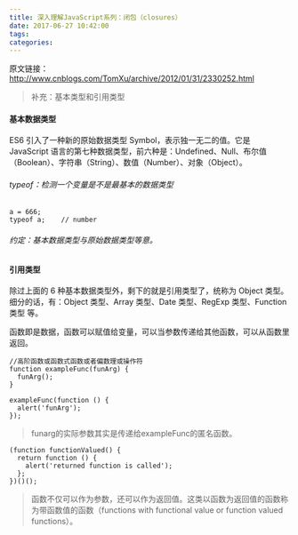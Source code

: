 ```yaml
---
title: 深入理解JavaScript系列：闭包（closures）
date: 2017-06-27 10:42:00
tags:
categories:
---
```

原文链接：http://www.cnblogs.com/TomXu/archive/2012/01/31/2330252.html

>补充：基本类型和引用类型

#### 基本数据类型

ES6 引入了一种新的原始数据类型 Symbol，表示独一无二的值。它是 JavaScript 语言的第七种数据类型，前六种是：Undefined、Null、布尔值（Boolean）、字符串（String）、数值（Number）、对象（Object）。
###### typeof：检测一个变量是不是最基本的数据类型

	a = 666;
	typeof a;    // number 

###### 约定：基本数据类型与原始数据类型等意。

#### 引用类型

除过上面的 6 种基本数据类型外，剩下的就是引用类型了，统称为 Object 类型。细分的话，有：Object 类型、Array 类型、Date 类型、RegExp 类型、Function 类型 等。


函数即是数据，函数可以赋值给变量，可以当参数传递给其他函数，可以从函数里返回。

	//高阶函数或函数式函数或者偏数理或操作符
	function exampleFunc(funArg) {
	  funArg();
	}
	
	exampleFunc(function () {
	  alert('funArg');
	});

>funarg的实际参数其实是传递给exampleFunc的匿名函数。


	(function functionValued() {
	  return function () {
	    alert('returned function is called');
	  };
	})()();

>函数不仅可以作为参数，还可以作为返回值。这类以函数为返回值的函数称为带函数值的函数（functions with functional value or function valued functions）。

######